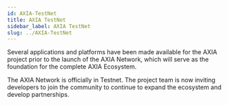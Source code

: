 ```yaml
---
id: AXIA-TestNet
title: AXIA TestNet
sidebar_label: AXIA TestNet
slug: ../AXIA-TestNet
---
```


Several applications and platforms have been made available for the AXIA project prior to the launch of the AXIA Network, which will serve as the foundation for the complete AXIA Ecosystem.

The AXIA Network is officially in Testnet. The project team is now inviting developers to join the community to continue to expand the ecosystem and develop partnerships. 
